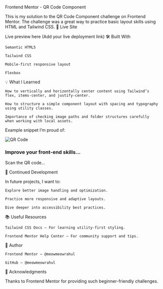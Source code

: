 Frontend Mentor - QR Code Component

This is my solution to the QR Code Component challenge on Frontend Mentor. The challenge was a great way to practice basic layout skills using HTML and Tailwind CSS.
🔗 Live Site

Live preview here
(Add your live deployment link)
🛠️ Built With

    Semantic HTML5

    Tailwind CSS

    Mobile-first responsive layout

    Flexbox

💡 What I Learned

    How to vertically and horizontally center content using Tailwind’s flex, items-center, and justify-center.

    How to structure a simple component layout with spacing and typography using utility classes.

    Importance of checking image paths and folder structures carefully when working with local assets.

Example snippet I’m proud of:

<div class="flex min-h-screen items-center justify-center">
  <div class="bg-white p-6 rounded-xl shadow-lg text-center">
    <img src="..." class="rounded-xl" alt="QR Code">
    <h3 class="font-bold text-xl mt-4 mb-2">Improve your front-end skills...</h3>
    <p class="text-gray-500 text-sm">Scan the QR code...</p>
  </div>
</div>

🚀 Continued Development

In future projects, I want to:

    Explore better image handling and optimization.

    Practice more responsive and adaptive layouts.

    Dive deeper into accessibility best practices.

📚 Useful Resources

    Tailwind CSS Docs – For learning utility-first styling.

    Frontend Mentor Help Center – For community support and tips.

👤 Author

    Frontend Mentor – @meowmeowrahul

    GitHub – @meowmeowrahul

🙌 Acknowledgments

Thanks to Frontend Mentor for providing such beginner-friendly challenges.

